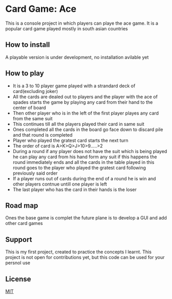 # Card Game: Ace

This is a console project in which players can playe the ace game.
It is a popular card game played mostly in south asian countries

## How to install

A playable version is under development, no installation avilable yet

## How to play

* It is a 3 to 10 player game played with a strandard deck of card(excluding joker)
* All the cards are dealed out to players and the player with the ace of spades
starts the game by playing any card from their hand to the center of board
* Then other player who is in the left of the first player playes any card from
the same suit
* This continues till all the players played their card in same suit
* Ones completed all the cards in the board go face down to discard pile and
that round is completed
* Player who played the gratest card starts the next turn
* The order of card is A>K>Q>J>10>9.....>2
* During a round if any player does not have the suit which is being played
he can play any card from his hand form any suit if this happens the round
immediately ends and all the cards in the table played in this round goes to the
player who played the gratest card following previously said order
* If a player runs out of cards during the end of a round he is win
and other players contnue untill one player is left
* The last player who has the card in their hands is the loser

## Road map

Ones the base game is complet the future plane is to develop a GUI
and add other card games

## Support

This is my first project, created to practice the concepts I learnt.
This project is not open for contributions yet,
but this code can be used for your persnol use

## License

[MIT](.LICENSE)